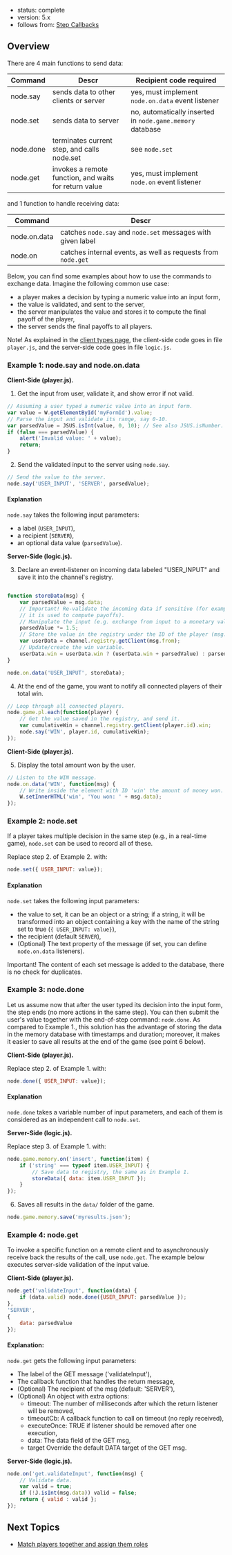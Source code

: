 - status: complete
- version: 5.x
- follows from: [Step Callbacks](Step-Callbacks-Functions-v5)

## Overview

There are 4 main functions to send data:

| Command  | Descr   | Recipient code required  | 
|---|---|---|
| node.say  | sends data to other clients or server   | yes, must implement `node.on.data` event listener  | 
| node.set  | sends data to server  | no, automatically inserted in `node.game.memory` database   | 
| node.done | terminates current step, and calls node.set  | see `node.set`   | 
| node.get  | invokes a remote function, and waits for return value | yes, must implement `node.on` event listener |

and 1 function to handle receiving data:

| Command  | Descr | 
|---|---|
| node.on.data  | catches `node.say` and `node.set` messages with given label  | 
| node.on  | catches internal events, as well as requests from `node.get` |

Below, you can find some examples about how to use the commands to exchange
data.  Imagine the following common use case:

- a player makes a decision by typing a numeric value into an input form,
- the value is validated, and sent to the server,
- the server manipulates the value and stores it to compute the final payoff of
  the player,
- the server sends the final payoffs to all players.

Note! As explained in the [client types page](Client-Types-v5), the client-side
code goes in file `player.js`, and the server-side code goes in file `logic.js`.

### Example 1: node.say and node.on.data

**Client-Side (player.js).**

1. Get the input from user, validate it, and show error if not valid.

```javascript
// Assuming a user typed a numeric value into an input form.
var value = W.getElementById('myFormId').value;
// Parse the input and validate its range, say 0-10.
var parsedValue = JSUS.isInt(value, 0, 10); // See also JSUS.isNumber.
if (false === parsedValue) {
    alert('Invalid value: ' + value);
    return;
}
```

2. Send the validated input to the server using `node.say`.

```javascript
// Send the value to the server.
node.say('USER_INPUT', 'SERVER', parsedValue);
```

#### Explanation 

`node.say` takes the following input parameters: 

- a label (`USER_INPUT`), 
- a recipient (`SERVER`), 
- an optional data value (`parsedValue`).

**Server-Side (logic.js).**

3. Declare an event-listener on incoming data labeled "USER_INPUT" and save it
   into the channel's registry.

```javascript

function storeData(msg) {
    var parsedValue = msg.data;
    // Important! Re-validate the incoming data if sensitive (for example,
    // it is used to compute payoffs).
    // Manipulate the input (e.g. exchange from input to a monetary value).
    parsedValue *= 1.5;
    // Store the value in the registry under the ID of the player (msg.from).
    var userData = channel.registry.getClient(msg.from);
    // Update/create the win variable.
    userData.win = userData.win ? (userData.win + parsedValue) : parsedValue;
}

node.on.data('USER_INPUT', storeData);
```

4. At the end of the game, you want to notify all connected players of
their total win.

```javascript
// Loop through all connected players.
node.game.pl.each(function(player) {
    // Get the value saved in the registry, and send it.
    var cumulativeWin = channel.registry.getClient(player.id).win;
    node.say('WIN', player.id, cumulativeWin);
});
```

**Client-Side (player.js).**

5. Display the total amount won by the user.

```javascript
// Listen to the WIN message.
node.on.data('WIN', function(msg) {
    // Write inside the element with ID 'win' the amount of money won.
    W.setInnerHTML('win', 'You won: ' + msg.data);
});
```


### Example 2: node.set

If a player takes multiple decision in the same step (e.g., in a real-time
game), `node.set` can be used to record all of these.

Replace step 2. of Example 2. with:

```javascript
node.set({ USER_INPUT: value});
```

#### Explanation

`node.set` takes the following input parameters:

- the value to set, it can be an object or a string; if a string, it will be
  transformed into an object containing a key with the name of the string set to
  true (`{ USER_INPUT: value}`),
- the recipient (default `SERVER`),
- (Optional) The text property of the message (if set, you can define
  `node.on.data` listeners).

Important! The content of each set message is added to the database, there is no
check for duplicates.


### Example 3: node.done

Let us assume now that after the user typed its decision into the input form,
the step ends (no more actions in the same step). You can then submit the user's
value together with the end-of-step command: `node.done`. As compared to Example
1., this solution has the advantage of storing the data in the memory database
with timestamps and duration; moreover, it makes it easier to save all results
at the end of the game (see point 6 below).



**Client-Side (player.js).**

Replace step 2. of Example 1. with:

```javascript
node.done({ USER_INPUT: value});
```

#### Explanation

`node.done` takes a variable number of input parameters, and each
of them is considered as an independent call to `node.set`.

**Server-Side (logic.js).**

Replace step 3. of Example 1. with:

```javascript
node.game.memory.on('insert', function(item) {
    if ('string' === typeof item.USER_INPUT) {
        // Save data to registry, the same as in Example 1. 
        storeData({ data: item.USER_INPUT });
    }
});
```

6. Saves all results in the `data/` folder of the game.

```javascript
node.game.memory.save('myresults.json');
```

### Example 4: node.get

To invoke a specific function on a remote client and to asynchronously receive
back the results of the call, use `node.get`. The example below executes
server-side validation of the input value.

**Client-Side (player.js).**

```javascript
node.get('validateInput', function(data) {
    if (data.valid) node.done({USER_INPUT: parsedValue });
},
'SERVER',
{
    data: parsedValue 
});
```


#### Explanation:

`node.get` gets the following input parameters:

- The label of the GET message ('validateInput'),
- The callback function that handles the return message,
- (Optional) The recipient of the msg (default: 'SERVER'),
- (Optional) An object with extra options:
  - timeout: The number of milliseconds after which the return 
             listener will be removed,
  - timeoutCb:  A callback function to call on timeout (no reply received),
  - executeOnce: TRUE if listener should be removed after one execution,
  - data: The data field of the GET msg,
  - target Override the default DATA target of the GET msg.

**Server-Side (logic.js).**

```javascript
node.on('get.validateInput', function(msg) {
    // Validate data.
    var valid = true;
    if (!J.isInt(msg.data)) valid = false;
    return { valid : valid };
});
```


## Next Topics

* [Match players together and assign them roles](Matching-Roles-Partners-v5) 
